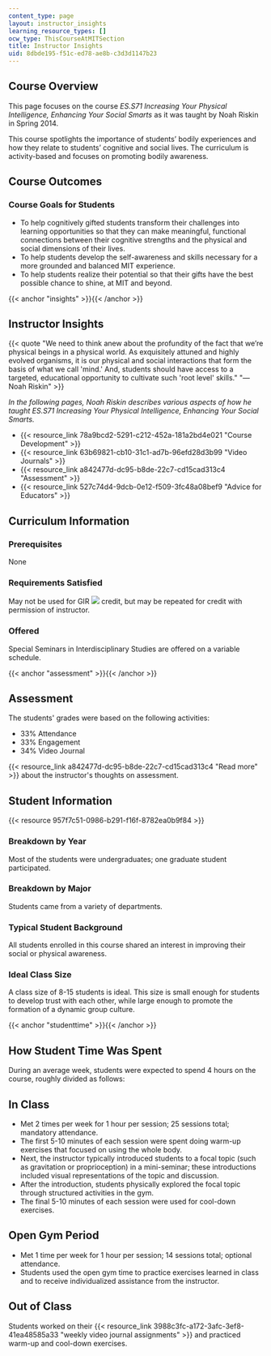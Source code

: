 ```yaml
---
content_type: page
layout: instructor_insights
learning_resource_types: []
ocw_type: ThisCourseAtMITSection
title: Instructor Insights
uid: 8dbde195-f51c-ed78-ae8b-c3d3d1147b23
---
```


Course Overview
---------------

This page focuses on the course _ES.S71 Increasing Your Physical Intelligence, Enhancing Your Social Smarts_ as it was taught by Noah Riskin in Spring 2014.

This course spotlights the importance of students’ bodily experiences and how they relate to students’ cognitive and social lives. The curriculum is activity-based and focuses on promoting bodily awareness.

Course Outcomes
---------------

### Course Goals for Students

*   To help cognitively gifted students transform their challenges into learning opportunities so that they can make meaningful, functional connections between their cognitive strengths and the physical and social dimensions of their lives.
*   To help students develop the self-awareness and skills necessary for a more grounded and balanced MIT experience.
*   To help students realize their potential so that their gifts have the best possible chance to shine, at MIT and beyond.

{{< anchor "insights" >}}{{< /anchor >}}

Instructor Insights
-------------------

{{< quote "We need to think anew about the profundity of the fact that we’re physical beings in a physical world. As exquisitely attuned and highly evolved organisms, it is our physical and social interactions that form the basis of what we call 'mind.' And, students should have access to a targeted, educational opportunity to cultivate such 'root level' skills." "—Noah Riskin" >}}

_In the following pages, Noah Riskin describes various aspects of how he taught _ES.S71 Increasing Your Physical Intelligence, Enhancing Your Social Smarts_._

*   {{< resource_link 78a9bcd2-5291-c212-452a-181a2bd4e021 "Course Development" >}}
*   {{< resource_link 63b69821-cb10-31c1-ad7b-96efd28d3b99 "Video Journals" >}}
*   {{< resource_link a842477d-dc95-b8de-22c7-cd15cad313c4 "Assessment" >}}
*   {{< resource_link 527c74d4-9dcb-0e12-f509-3fc48a08bef9 "Advice for Educators" >}}

Curriculum Information
----------------------

### Prerequisites

None

### Requirements Satisfied

May not be used for GIR ![](/images/educator/icon-question-gir.png) credit, but may be repeated for credit with permission of instructor.

### Offered

Special Seminars in Interdisciplinary Studies are offered on a variable schedule.

{{< anchor "assessment" >}}{{< /anchor >}}

Assessment
----------

The students' grades were based on the following activities:

- 33% Attendance
- 33% Engagement
- 34% Video Journal


{{< resource_link a842477d-dc95-b8de-22c7-cd15cad313c4 "Read more" >}} about the instructor's thoughts on assessment.

Student Information
-------------------

{{< resource 957f7c51-0986-b291-f16f-8782ea0b9f84 >}}

### Breakdown by Year

Most of the students were undergraduates; one graduate student participated.

### Breakdown by Major

Students came from a variety of departments.

### Typical Student Background

All students enrolled in this course shared an interest in improving their social or physical awareness.

### Ideal Class Size

A class size of 8-15 students is ideal. This size is small enough for students to develop trust with each other, while large enough to promote the formation of a dynamic group culture.

{{< anchor "studenttime" >}}{{< /anchor >}}

How Student Time Was Spent
--------------------------

During an average week, students were expected to spend 4 hours on the course, roughly divided as follows:

In Class
--------

*   Met 2 times per week for 1 hour per session; 25 sessions total; mandatory attendance.
*   The first 5-10 minutes of each session were spent doing warm-up exercises that focused on using the whole body.
*   Next, the instructor typically introduced students to a focal topic (such as gravitation or proprioception) in a mini-seminar; these introductions included visual representations of the topic and discussion.
*   After the introduction, students physically explored the focal topic through structured activities in the gym.
*   The final 5-10 minutes of each session were used for cool-down exercises.

Open Gym Period
---------------

*   Met 1 time per week for 1 hour per session; 14 sessions total; optional attendance.
*   Students used the open gym time to practice exercises learned in class and to receive individualized assistance from the instructor.

Out of Class
------------

Students worked on their {{< resource_link 3988c3fc-a172-3afc-3ef8-41ea48585a33 "weekly video journal assignments" >}} and practiced warm-up and cool-down exercises.